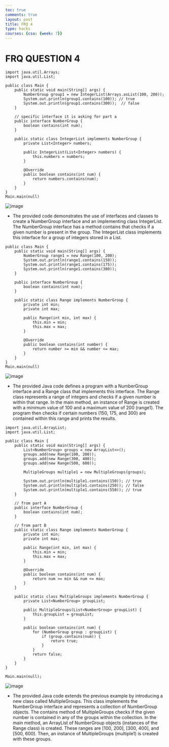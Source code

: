 ```yaml
---
toc: true
comments: true
layout: post
title: FRQ 4
type: hacks
courses: {csa: {week: 7}}
---
```


# FRQ QUESTION 4
```
import java.util.Arrays;
import java.util.List;

public class Main {
    public static void main(String[] args) {
        NumberGroup group1 = new IntegerList(Arrays.asList(100, 200));
        System.out.println(group1.contains(100)); // true
        System.out.println(group1.contains(300));  // false
    }

    // specific interface it is asking for part a
    public interface NumberGroup {
        boolean contains(int num);
    }

    public static class IntegerList implements NumberGroup {
        private List<Integer> numbers;

        public IntegerList(List<Integer> numbers) {
            this.numbers = numbers;
        }

        @Override
        public boolean contains(int num) {
            return numbers.contains(num);
        }
    }
}
Main.main(null)
```
![image](https://github.com/CoolCodingPeople/place/assets/96998793/09dcaea4-3b00-48bd-9dca-ea282c047c53)
- The provided code demonstrates the use of interfaces and classes to create a NumberGroup interface and an implementing class IntegerList. The NumberGroup interface has a method contains that checks if a given number is present in the group. The IntegerList class implements this interface for a group of integers stored in a List.

```
public class Main {    
    public static void main(String[] args) {
        NumberGroup range1 = new Range(100, 200);
        System.out.println(range1.contains(150));
        System.out.println(range1.contains(175));
        System.out.println(range1.contains(300));
    }

    public interface NumberGroup {
        boolean contains(int num);
    }

    public static class Range implements NumberGroup {
        private int min;
        private int max;

        public Range(int min, int max) {
            this.min = min;
            this.max = max;
        }

        @Override
        public boolean contains(int number) {
            return number >= min && number <= max;
        }
    }
}
Main.main(null)
```
![image](https://github.com/CoolCodingPeople/place/assets/96998793/77ac05ea-6270-4080-9851-f64eb61faa9b)
- The provided Java code defines a program with a NumberGroup interface and a Range class that implements this interface. The Range class represents a range of integers and checks if a given number is within that range. In the main method, an instance of Range is created with a minimum value of 100 and a maximum value of 200 (range1). The program then checks if certain numbers (150, 175, and 300) are contained within this range and prints the results.

```
import java.util.ArrayList;
import java.util.List;

public class Main {
    public static void main(String[] args) {
        List<NumberGroup> groups = new ArrayList<>();
        groups.add(new Range(100, 200));
        groups.add(new Range(300, 400));
        groups.add(new Range(500, 600));

        MultipleGroups multiple1 = new MultipleGroups(groups);

        System.out.println(multiple1.contains(150)); // true
        System.out.println(multiple1.contains(250)); // false
        System.out.println(multiple1.contains(550)); // true
    }

    // from part A
    public interface NumberGroup {
        boolean contains(int num);
    }

    // from part B
    public static class Range implements NumberGroup {
        private int min;
        private int max;

        public Range(int min, int max) {
            this.min = min;
            this.max = max;
        }

        @Override
        public boolean contains(int num) {
            return num >= min && num <= max;
        }
    }

    public static class MultipleGroups implements NumberGroup {
        private List<NumberGroup> groupList;

        public MultipleGroups(List<NumberGroup> groupList) {
            this.groupList = groupList;
        }

        public boolean contains(int num) {
            for (NumberGroup group : groupList) {
                if (group.contains(num)) {
                    return true;
                }
            }
            return false;
        }
    }
}

Main.main(null);
```
![image](https://github.com/CoolCodingPeople/place/assets/96998793/2827f0ac-3dfb-4c38-96bb-8eef7731b9db)
- The provided Java code extends the previous example by introducing a new class called MultipleGroups. This class implements the NumberGroup interface and represents a collection of NumberGroup objects. The contains method of MultipleGroups checks if the given number is contained in any of the groups within the collection. In the main method, an ArrayList of NumberGroup objects (instances of the Range class) is created. These ranges are [100, 200], [300, 400], and [500, 600]. Then, an instance of MultipleGroups (multiple1) is created with these groups.